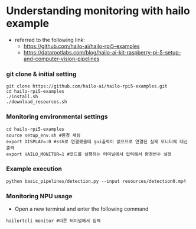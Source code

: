 # Understanding monitoring with hailo example
- referred to the following link:
  - https://github.com/hailo-ai/hailo-rpi5-examples
  - https://datarootlabs.com/blog/hailo-ai-kit-raspberry-pi-5-setup-and-computer-vision-pipelines

### git clone & initial setting
```
git clone https://github.com/hailo-ai/hailo-rpi5-examples.git
cd hailo-rpi5-examples
./install.sh
./download_resources.sh
```

### Monitoring environmental settings
```
cd hailo-rpi5-examples
source setup_env.sh #환경 세팅
export DISPLAY=:0 #ssh로 연결했을때 gui출력이 없으므로 연결된 실제 모니터에 대신 출력
export HAILO_MONITOR=1 #코드를 실행하는 터미널에서 입력해서 환경변수 설정
```

### Example execution
```
python basic_pipelines/detection.py --input resources/detection0.mp4
```

### Monitoring NPU usage
- Open a new terminal and enter the following command 

```
hailortcli monitor #다른 터미널에서 입력
```

